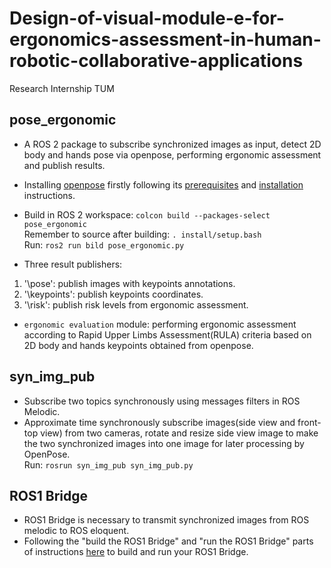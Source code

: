 # Design-of-visual-module-e-for-ergonomics-assessment-in-human-robotic-collaborative-applications
Research Internship TUM

pose_ergonomic
--
* A ROS 2 package to subscribe synchronized images as input, detect 2D body and hands pose via openpose, performing ergonomic assessment and publish results.<br>

* Installing [openpose](https://github.com/CMU-Perceptual-Computing-Lab/openpose) firstly following its [prerequisites](https://github.com/CMU-Perceptual-Computing-Lab/openpose/blob/master/doc/installation/prerequisites.md) and [installation](https://github.com/CMU-Perceptual-Computing-Lab/openpose/tree/master/doc/installation) instructions.<br>
* Build in ROS 2 workspace: `colcon build --packages-select pose_ergonomic`<br>
Remember to source after building: `. install/setup.bash`<br>
Run: `ros2 run bild pose_ergonomic.py`<br>

* Three result publishers: <br>
1. '\pose': publish images with keypoints annotations.<br>
2. '\keypoints': publish keypoints coordinates.<br>
3. '\risk': publish risk levels from ergonomic assessment.<br>

* `ergonomic evaluation` module: performing ergonomic assessment according to Rapid Upper Limbs Assessment(RULA) criteria based on 2D body and hands keypoints obtained from openpose.<br>


syn_img_pub
--
* Subscribe two topics synchronously using messages filters in ROS Melodic.<br>
* Approximate time synchronously subscribe images(side view and front-top view) from two cameras, rotate and resize side view image to make the two synchronized images into one image for later processing by OpenPose.<br>
Run: `rosrun syn_img_pub syn_img_pub.py`<br>

ROS1 Bridge
--
* ROS1 Bridge is necessary to transmit synchronized images from ROS melodic to ROS eloquent.
* Following the "build the ROS1 Bridge" and "run the ROS1 Bridge" parts of instructions [here](https://industrial-training-master.readthedocs.io/en/melodic/_source/session7/ROS1-ROS2-bridge.html) to build and run your ROS1 Bridge.

